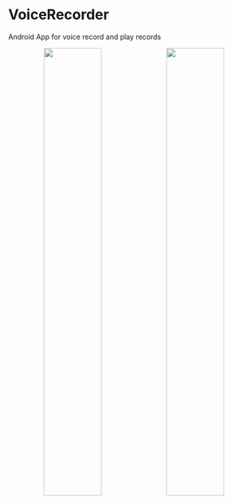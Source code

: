 # VoiceRecorder
Android App for voice record and play records

<p align="center">
  <img src="https://user-images.githubusercontent.com/14351779/62107960-7ac1fd80-b2b1-11e9-87f4-328260cf8767.png" width="48%" heigh="100"/>
  <img src="https://user-images.githubusercontent.com/14351779/62107965-7e558480-b2b1-11e9-994f-a7d13f9a38b8.png" width="48%" heigh="100"/>
</p>
